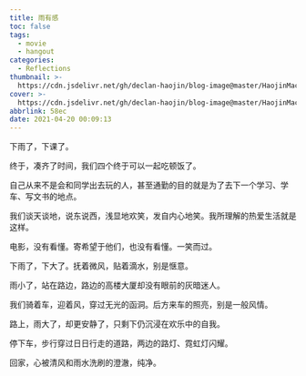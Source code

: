 ```yaml
---
title: 雨有感
toc: false
tags:
  - movie
  - hangout
categories:
  - Reflections
thumbnail: >-
  https://cdn.jsdelivr.net/gh/declan-haojin/blog-image@master/HaojinMacBookPro/20210420002113.png
cover: >-
  https://cdn.jsdelivr.net/gh/declan-haojin/blog-image@master/HaojinMacBookPro/20210420002113.png
abbrlink: 58ec
date: 2021-04-20 00:09:13
---
```


下雨了，下课了。

终于，凑齐了时间，我们四个终于可以一起吃顿饭了。

自己从来不是会和同学出去玩的人，甚至通勤的目的就是为了去下一个学习、学车、写文书的地点。

我们谈天谈地，说东说西，浅显地欢笑，发自内心地笑。我所理解的热爱生活就是这样。

电影，没有看懂。寄希望于他们，也没有看懂。一笑而过。

下雨了，下大了。抚着微风，贴着滴水，别是惬意。

雨小了，站在路边，路边的高楼大厦却没有眼前的灰暗迷人。

我们骑着车，迎着风，穿过无光的函洞。后方来车的照亮，别是一般风情。

路上，雨大了，却更安静了，只剩下仍沉浸在欢乐中的自我。

停下车，步行穿过日日行走的道路，两边的路灯、霓虹灯闪耀。

回家，心被清风和雨水洗刷的澄澈，纯净。